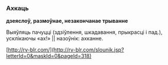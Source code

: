 ### Ахкаць
**дзеяслоў, размоўнае, незакончанае трыванне**

Выяўляць пачуцці (здзіўлення, шкадавання, прыкрасці і пад.), усклікаючы «ах!» || назоўнік: ахканне.

<a rel="author">[http://rv-blr.com/](http://rv-blr.com/slounik.jsp?letterId=0&maskId=0&pageId=318)</a>
